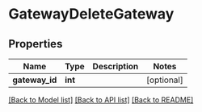 # GatewayDeleteGateway

## Properties
Name | Type | Description | Notes
------------ | ------------- | ------------- | -------------
**gateway_id** | **int** |  | [optional] 

[[Back to Model list]](../README.md#documentation-for-models) [[Back to API list]](../README.md#documentation-for-api-endpoints) [[Back to README]](../README.md)


